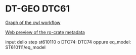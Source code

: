 # DT-GEO DTC61

[Graph of the cwl workflow](https://view.commonwl.org/workflows/github.com/Marco-Salvi/dtc61/blob/main/WF6101.cwl#)

[Web preview of the ro-crate metadata](https://marco-salvi.github.io/dtc61/ro-crate-preview.html)

input dello step st610110
o
DTC74: DTC74
oppure
eq_model: ST610111/eq_model
